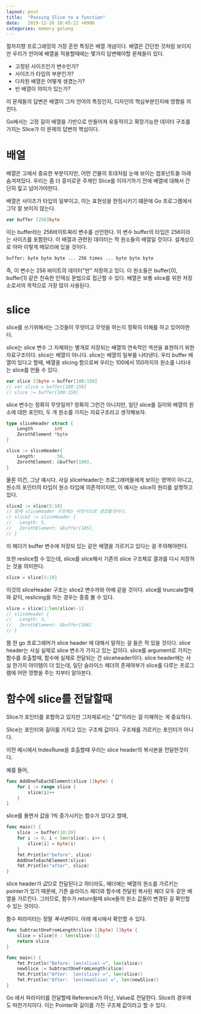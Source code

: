 ```yaml
---
layout: post
title:  "Passing Slice to a function"
date:   2019-12-26 10:45:22 +0900
categories: memory golang
---
```


절차지향 프로그래밍의 가장 흔한 특징은 배열 개념이다. 배열은 간단한 것처럼 보이지만 우리가 언어에 배열을 적용할때에는 몇가지 답변해야할 문제들이 있다.

* 고정된 사이즈인가 변수인가?
* 사이즈가 타입의 부분인가?
* 다차원 배열은 어떻게 생겼는가?
* 빈 배열이 의미가 있는가?

이 문제들의 답변은 배열이 그저 언어의 특징인지, 디자인의 핵심부분인지에 영향을 끼친다.

Go에서는 고정 길이 배열을 기반으로 만들어져 유동적이고 확장가능한 데이터 구조를 가지는 Slice가 이 문제의 답변의 핵심이다. 

# 배열

배열은 고에서 중요한 부분이지만, 어떤 건물의 토대처럼 눈에 보이는 컴포넌트들 아래 숨겨져있다. 우리는 좀 더 흥미로운 주제인 Slice를 이야기하기 전에 배열에 대해서 간단히 짚고 넘어가야한다.

배열은 사이즈가 타입의 일부이고, 이는 표현성을 한정시키기 떄문에 Go 프로그램에서 그닥 잘 보이지 않는다.

~~~go
var buffer [256]byte
~~~
이는 buffer라는 256바이트짜리 변수를 선언한다. 이 변수 buffer의 타입은 256이라는 사이즈를 포함한다. 이 배열과 관련된 데이터는 딱 원소들의 배열일 것이다. 설계상으로 아마 이렇게 메모리에 있을 것이다.

~~~bash
buffer: byte byte byte ... 256 times ... byte byte byte
~~~
즉, 이 변수는 256 바이트의 데이터"만" 저장하고 있다. 이 원소들은 buffer[0], buffer[1] 같은 친숙한 인덱싱 문법으로 접근할 수 있다. 배열은 보통 slice를 위한 저장소로서의 목적으로 가장 많이 사용된다.

# slice
slice를 쓰기위해서는 그것들이 무엇이고 무엇을 하는지 정확히 이해를 하고 있어야한다.

slice는 slice 변수 그 자체와는 별개로 저장되는 배열의 연속적인 섹션을 표현하기 위한 자료구조이다. slice는 배열이 아니다. slice는 배열의 일부를 나타낸다. 우리 buffer 배열이 있다고 할때, 배열을 slicing 함으로써 우리는 100에서 150까지의 원소를 나타내는 slice를 만들 수 있다. 

~~~go
var slice []byte = buffer[100:150]
// var slice = buffer[100:150]
// slice := buffer[100:150]
~~~

slice 변수는 정확히 무엇일까? 정확히 그런건 아니지만, 일단 slice를 길이와 배열의 원소에 대한 포인터, 두 개 원소를 가지는 자료구조라고 생각해보자. 

~~~go
type sliceHeader struct {
    Length        int
    ZerothElement *byte
}

slice := sliceHeader{
    Length:        50,
    ZerothElement: &buffer[100],
}
~~~

물론 이건, 그냥 예시다. 사실 sliceHeader는 프로그래머들에게 보이는 영역이 아니고, 원소의 포인터의 타입이 원소 타입에 의존적이지만, 이 예시는 slice의 원리를 설명하고 있다.

~~~go
slice2 := slice[5:10]
// 밑에 sliceHeader 구조체는 이런식으로 생겼을것이다.
// slice2 := sliceHeader {
// 	 Length: 5,
// 	 ZerothElement: &buffer[105],
// }
~~~
이 헤더가 buffer 변수에 저장되 있는 같은 배열을 가르키고 있다는 걸 주의해야한다.

또한 reslice할 수 있는데, slice를 slice해서 기존의 slice 구조체로 결과를 다시 저장하는 것을 의미한다.
~~~go
slice = slice[5:10]
~~~
이것의 sliceHeader 구조는 slice2 변수꺼와 아예 같을 것이다. slice를 truncate할때와 같이, reslicing을 하는 경우는 종종 볼 수 있다. 

~~~go
slice = slice[1:len(slice)-1]
// sliceHeader {
//	 Length: 3,
//	 ZerothElement: &buffer[106]
// }
~~~

짬 찬 go 프로그래머가 slice header 에 대해서 말하는 걸 들은 적 있을 것이다. slice header는 사실 실제로 slice 변수가 가지고 있는 값이다. slice를 argument로 가지는 함수를 호출할때, 함수에 실제로 전달되는 건 sliceheader이다. slice header에는 사실 한가지 아이템이 더 있는데, 일단 슬라이스 헤더의 존재여부가 slice를 다루는 프로그램에 어떤 영향을 주는 지부터 알아본다.

# 함수에 slice를 전달할때

Slice가 포인터를 포함하고 있지만 그자체로서는 "값"이라는 걸 이해하는 게 중요하다.

Slice는 포인터와 길이를 가지고 있는 구조체 값이다. 구조체를 가르키는 포인터가 아니다. 

이전 예시에서 IndexRune을 호출할때 우리는 slice header의 복사본을 전달한것이다. 

예를 들어,
~~~go
func AddOneToEachElement(slice []byte) {
    for i := range slice {
        slice[i]++
    }
}
~~~
slice를 돌면서 값을 1씩 증가시키는 함수가 있다고 할때,

~~~go
func main() {
    slice := buffer[10:20]
    for i := 0; i < len(slice); i++ {
        slice[i] = byte(i)
    }
    fmt.Println("before", slice)
    AddOneToEachElement(slice)
    fmt.Println("after", slice)
}
~~~

slice header가 *값*으로 전달된다고 하더라도, 헤더에는 배열의 원소를 가르키는 pointer가 있기 때문에, 기존 슬라이스 헤더와 함수에 전달된 복사된 헤더 모두 같은 배열을 가르킨다. 그러므로, 함수가 return될때 slice들의 원소 값들이 변경된 걸 확인할 수 있는 것이다. 

함수 파라미터는 정말 *복사본*이다. 아래 예시에서 확인할 수 있다.

~~~go
func SubtractOneFromLength(slice []byte) []byte {
    slice = slice[0 : len(slice)-1]
    return slice
}

func main() {
    fmt.Println("Before: len(slice) =", len(slice))
    newSlice := SubtractOneFromLength(slice)
    fmt.Println("After:  len(slice) =", len(slice))
    fmt.Println("After:  len(newSlice) =", len(newSlice))
}
~~~

Go 에서 파라미터를 전달할때 Reference가 아닌, Value로 전달한다. Slice의 경우에도 마찬가지이다. 이는 Pointer와 길이를 가진 구조체 값이라고 할 수 있다.